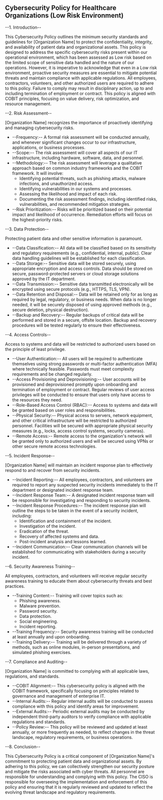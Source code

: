 ## Cybersecurity Policy for Healthcare Organizations (Low Risk Environment)

--1. Introduction--

This Cybersecurity Policy outlines the minimum security standards and guidelines for [Organization Name] to protect the confidentiality, integrity, and availability of patient data and organizational assets. This policy is designed to address the specific cybersecurity risks present within our operational environment, which has been assessed as Low risk based on the limited scope of sensitive data handled and the nature of our operations. However, it is imperative to acknowledge that even in a Low risk environment, proactive security measures are essential to mitigate potential threats and maintain compliance with applicable regulations. All employees, contractors, volunteers, and other authorized users are required to adhere to this policy. Failure to comply may result in disciplinary action, up to and including termination of employment or contract. This policy is aligned with COBIT principles, focusing on value delivery, risk optimization, and resource management.

--2. Risk Assessment--

[Organization Name] recognizes the importance of proactively identifying and managing cybersecurity risks.

-   --Frequency:-- A formal risk assessment will be conducted annually, and whenever significant changes occur to our infrastructure, applications, or business processes.
-   --Scope:-- The risk assessment will cover all aspects of our IT infrastructure, including hardware, software, data, and personnel.
-   --Methodology:-- The risk assessment will leverage a qualitative approach based on common industry frameworks and the COBIT framework. It will involve:
    -   Identifying potential threats, such as phishing attacks, malware infections, and unauthorized access.
    -   Identifying vulnerabilities in our systems and processes.
    -   Assessing the likelihood and impact of each risk.
    -   Documenting the risk assessment findings, including identified risks, vulnerabilities, and recommended mitigation strategies.
-   --Risk Prioritization:-- Risks will be prioritized based on their potential impact and likelihood of occurrence. Remediation efforts will focus on the highest-priority risks.

--3. Data Protection--

Protecting patient data and other sensitive information is paramount.

-   --Data Classification:-- All data will be classified based on its sensitivity and regulatory requirements (e.g., confidential, internal, public). Clear data handling guidelines will be established for each classification.
-   --Data Storage:-- Sensitive data will be stored securely, using appropriate encryption and access controls. Data should be stored on secure, password-protected servers or cloud storage solutions approved by the IT department.
-   --Data Transmission:-- Sensitive data transmitted electronically will be encrypted using secure protocols (e.g., HTTPS, TLS, VPN).
-   --Data Retention and Disposal:-- Data will be retained only for as long as required by legal, regulatory, or business needs. When data is no longer needed, it will be securely disposed of using approved methods (e.g., secure deletion, physical destruction).
-   --Backup and Recovery:-- Regular backups of critical data will be performed and stored in a secure, offsite location. Backup and recovery procedures will be tested regularly to ensure their effectiveness.

--4. Access Controls--

Access to systems and data will be restricted to authorized users based on the principle of least privilege.

-   --User Authentication:-- All users will be required to authenticate themselves using strong passwords or multi-factor authentication (MFA) where technically feasible. Passwords must meet complexity requirements and be changed regularly.
-   --Access Provisioning and Deprovisioning:-- User accounts will be provisioned and deprovisioned promptly upon onboarding and termination of employment or contract. Regular reviews of user access privileges will be conducted to ensure that users only have access to the resources they need.
-   --Role-Based Access Control (RBAC):-- Access to systems and data will be granted based on user roles and responsibilities.
-   --Physical Security:-- Physical access to servers, network equipment, and other critical infrastructure will be restricted to authorized personnel. Facilities will be secured with appropriate physical security measures (e.g., locks, access control systems, security cameras).
-   --Remote Access:-- Remote access to the organization's network will be granted only to authorized users and will be secured using VPNs or other secure remote access technologies.

--5. Incident Response--

[Organization Name] will maintain an incident response plan to effectively respond to and recover from security incidents.

-   --Incident Reporting:-- All employees, contractors, and volunteers are required to report any suspected security incidents immediately to the IT department or designated incident response team.
-   --Incident Response Team:-- A designated incident response team will be responsible for investigating and responding to security incidents.
-   --Incident Response Procedures:-- The incident response plan will outline the steps to be taken in the event of a security incident, including:
    -   Identification and containment of the incident.
    -   Investigation of the incident.
    -   Eradication of the threat.
    -   Recovery of affected systems and data.
    -   Post-incident analysis and lessons learned.
-   --Incident Communication:-- Clear communication channels will be established for communicating with stakeholders during a security incident.

--6. Security Awareness Training--

All employees, contractors, and volunteers will receive regular security awareness training to educate them about cybersecurity threats and best practices.

-   --Training Content:-- Training will cover topics such as:
    -   Phishing awareness.
    -   Malware prevention.
    -   Password security.
    -   Data protection.
    -   Social engineering.
    -   Incident reporting.
-   --Training Frequency:-- Security awareness training will be conducted at least annually and upon onboarding.
-   --Training Delivery:-- Training will be delivered through a variety of methods, such as online modules, in-person presentations, and simulated phishing exercises.

--7. Compliance and Auditing--

[Organization Name] is committed to complying with all applicable laws, regulations, and standards.

-   --COBIT Alignment:-- This cybersecurity policy is aligned with the COBIT framework, specifically focusing on principles related to governance and management of enterprise IT.
-   --Internal Audits:-- Regular internal audits will be conducted to assess compliance with this policy and identify areas for improvement.
-   --External Audits:-- Periodic external audits may be conducted by independent third-party auditors to verify compliance with applicable regulations and standards.
-   --Policy Review:-- This policy will be reviewed and updated at least annually, or more frequently as needed, to reflect changes in the threat landscape, regulatory requirements, or business operations.

--8. Conclusion--

This Cybersecurity Policy is a critical component of [Organization Name]'s commitment to protecting patient data and organizational assets. By adhering to this policy, we can collectively strengthen our security posture and mitigate the risks associated with cyber threats. All personnel are responsible for understanding and complying with this policy. The CISO is responsible for overseeing the implementation and enforcement of this policy and ensuring that it is regularly reviewed and updated to reflect the evolving threat landscape and regulatory requirements.
